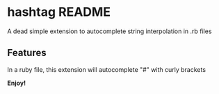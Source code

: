 # hashtag README

A dead simple extension to autocomplete string interpolation in .rb files

## Features

In a ruby file, this extension will autocomplete "#" with curly brackets

**Enjoy!**

